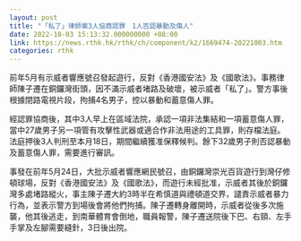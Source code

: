 ```yaml
---
layout: post
title: "「私了」律師案3人協商認罪　1人否認暴動及傷人"
date: 2022-10-03 15:13:32.000000000 +08:00
link: https://news.rthk.hk/rthk/ch/component/k2/1669474-20221003.htm
categories: rthk
---
```


前年5月有示威者響應號召發起遊行，反對《香港國安法》及《國歌法》。事務律師陳子遷在銅鑼灣街頭，因不滿示威者堵路及破壞，被示威者「私了」。警方事後根據閉路電視片段，拘捕4名男子，控以暴動和蓄意傷人罪。

經認罪協商後，其中3人早上在區域法院，承認一項非法集結和一項蓄意傷人罪，當中27歲男子另一項管有攻擊性武器或適合作非法用途的工具罪，則存檔法庭。法庭押後3人判刑至本月18日，期間繼續獲准保釋候判。餘下32歲男子則否認暴動及蓄意傷人罪，需要進行審訊。

事發在前年5月24日，大批示威者響應網民號召，由銅鑼灣崇光百貨遊行到灣仔修頓球場，反對《香港國安法》及《國歌法》，而遊行未經批准，示威者其後於銅鑼灣多處堵路縱火，事主陳子遷大約3時半在希慎道與禮頓道交界，譴責示威者暴力行為，並表示警方到場後會將他們拘捕。陳子遷轉身離開時，示威者從後多次施襲，他其後逃走，到南華體育會倒地，職員報警，陳子遷送院後下巴、右頸、左手手掌及左腳需要縫針，3日後出院。
